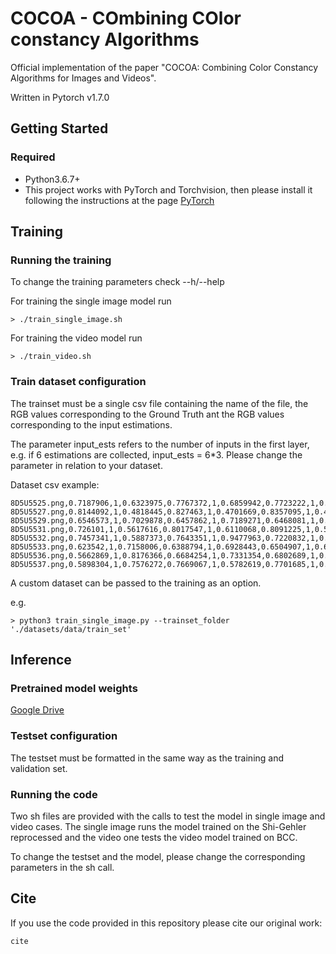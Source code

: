# COCOA - COmbining COlor constancy Algorithms

Official implementation of the paper "COCOA: Combining Color Constancy Algorithms for Images and Videos".

Written in Pytorch v1.7.0

## Getting Started

### Required

 - Python3.6.7+
 - This project works with PyTorch and Torchvision, then please install it following the instructions at the page [PyTorch](http://pytorch.org/)

## Training

### Running the training

To change the training parameters check --h/--help

For training the single image model run
```
> ./train_single_image.sh

```

For training the video model run
```
> ./train_video.sh

```


### Train dataset configuration

The trainset must be a single csv file containing the name of the file,
the RGB values corresponding to the Ground Truth ant the RGB values corresponding to the input estimations.

The parameter input_ests refers to the number of inputs in the first layer, e.g.
if 6 estimations are collected, input_ests = 6\*3. Please change the parameter in
relation to your dataset.

Dataset csv example:
```
8D5U5525.png,0.7187906,1,0.6323975,0.7767372,1,0.6859942,0.7723222,1,0.5876065,0.7480156,1,0.6133124
8D5U5527.png,0.8144092,1,0.4818445,0.827463,1,0.4701669,0.8357095,1,0.4771664,0.8131861,1,0.4757451
8D5U5529.png,0.6546573,1,0.7029878,0.6457862,1,0.7189271,0.6468081,1,0.7245924,0.6751357,1,0.6947643
8D5U5531.png,0.726101,1,0.5617616,0.8017547,1,0.6110068,0.8091225,1,0.535962,0.7881969,1,0.5344098
8D5U5532.png,0.7457341,1,0.5887373,0.7643351,1,0.9477963,0.7220832,1,0.8587372,0.7570649,1,0.9033304
8D5U5533.png,0.623542,1,0.7158006,0.6388794,1,0.6928443,0.6504907,1,0.6988658,0.6871067,1,0.6601636
8D5U5536.png,0.5662869,1,0.8176366,0.6684254,1,0.7331354,0.6802689,1,0.717933,0.6432516,1,0.7385637
8D5U5537.png,0.5898304,1,0.7576272,0.7669067,1,0.5782619,0.7701685,1,0.4708538,0.7467304,1,0.5203703

```

A custom dataset can be passed to the training as an option.

e.g.

```
> python3 train_single_image.py --trainset_folder './datasets/data/train_set'
```


## Inference

### Pretrained model weights

[Google Drive](https://drive.google.com/drive/folders/1e5wqGLlHSPri72SpBVsMWwIrz4nDYn-C?usp=sharing)

### Testset configuration

The testset must be formatted in the same way as the training and validation set.

### Running the code

Two sh files are provided with the calls to test the model in single image and video cases.
The single image runs the model trained on the Shi-Gehler reprocessed and the video one 
tests the video model trained on BCC.

To change the testset and the model, please change the corresponding parameters in the sh call.

## Cite

If you use the code provided in this repository please cite our original work:
```
cite
```

